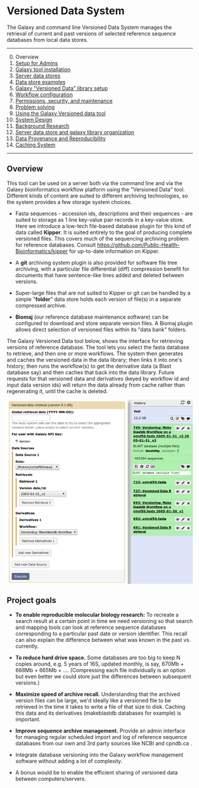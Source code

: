 # Versioned Data System
The Galaxy and command line Versioned Data System manages the retrieval of current and past versions of selected reference sequence databases from local data stores.

---

0. Overview
1. [Setup for Admins](doc/setup.md)
  1. [Galaxy tool installation](doc/galaxy_tool_install.md)
  2. [Server data stores](doc/data_stores.md)
  3. [Data store examples](doc/data_store_examples.md)
  4. [Galaxy "Versioned Data" library setup](doc/galaxy_library.md)
  5. [Workflow configuration](doc/workflows.md)
  6. [Permissions, security, and maintenance](doc/maintenance.md)
  7. [Problem solving](doc/problem_solving.md)
2. [Using the Galaxy Versioned data tool](doc/galaxy_tool.md)
3. [System Design](doc/design.md)
4. [Background Research](doc/background.md)
5. [Server data store and galaxy library organization](doc/data_store_org.md)
6. [Data Provenance and Reproducibility](doc/data_provenance.md)
7. [Caching System](doc/caching.md)

---

## Overview

This tool can be used on a server both via the command line and via the Galaxy bioinformatics workflow platform using the "Versioned Data" tool.  Different kinds of content are suited to different archiving technologies, so the system provides a few  storage system choices.

* Fasta sequences - accession ids, descriptions and their sequences - are suited to storage as 1 line key-value pair records in a key-value store.  Here we introduce a low-tech file-based database plugin for this kind of data called **Kipper**.  It is  suited entirely to the goal of producing complete versioned files.  This covers much of the sequencing archiving problem for reference databases.  Consult https://github.com/Public-Health-Bioinformatics/kipper for up-to-date information on Kipper.

* A **git** archiving system plugin is also provided for software file tree archiving, with a particular file differential (diff) compression benefit for documents that have sentence-like lines added and deleted between versions.  

* Super-large files that are not suited to Kipper or git can be handled by a simple "**folder**" data store holds each version of file(s) in a separate compressed archive.

* **Biomaj** (our reference database maintenance software) can be configured to download and store separate version files.  A Biomaj plugin allows direct selection of versioned files within its "data bank" folders.

The Galaxy Versioned Data tool below, shows the interface for retrieving versions of reference database.  The tool lets you select the fasta database to retrieve, and then one or more workflows.  The system then generates and caches the versioned data in the data library; then links it into one's history; then runs the workflow(s) to get the derivative data (a Blast database say) and then caches that back into the data library.  Future requests for that versioned data and derivatives (keyed by workflow id and input data version ids) will return the data already from cache rather than regenerating it, until the cache is deleted.

![galaxy versioned data tool form](https://github.com/Public-Health-Bioinformatics/versioned_data/blob/master/doc/galaxy_tool_form.png)

## Project goals

* **To enable reproducible molecular biology research:** To recreate a search result at a certain point in time we need versioning so that search and mapping tools can look at reference sequence databases corresponding to a particular past date or version identifier.  This recall can also explain the difference between what was known in the past vs. currently.

* **To reduce hard drive space.**  Some databases are too big to keep N copies around, e.g. 5 years of 16S, updated monthly, is say, 670Mb + 668Mb + 665Mb + ....  (Compressing each file individually is an option but even better we could store just the differences between subsequent versions.)
 
* **Maximize speed of archive recall.**  Understanding that the archived version files can be large, we'd ideally like a versioned file to be retrieved in the time it takes to write a file of that size to disk.  Caching this data and its derivatives (makeblastdb databases for example) is important.

* **Improve sequence archive management.** Provide an admin interface for managing regular scheduled import and log of reference sequence databases from our own and 3rd party sources like NCBI and cpndb.ca .

* Integrate database versioning into the Galaxy workflow management software without adding a lot of complexity.

* A bonus would be to enable the efficient sharing of versioned data between computers/servers.
